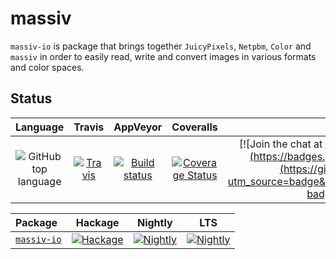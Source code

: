 # massiv

`massiv-io` is package that brings together `JuicyPixels`, `Netpbm`, `Color` and `massiv`
in order to easily read, write and convert images in various formats and color spaces.

## Status

| Language | Travis | AppVeyor | Coveralls |Gitter.im |
|:--------:|:------:|:--------:|:---------:|:--------:|
| ![GitHub top language](https://img.shields.io/github/languages/top/lehins/massiv-io.svg) | [![Travis](https://img.shields.io/travis/lehins/massiv-io/master.svg?label=Linux%20%26%20OS%20X)](https://travis-ci.org/lehins/massiv-io) | [![Build status](https://ci.appveyor.com/api/projects/status/y7oaxdqa6fffmwmi/branch/master?svg=true)](https://ci.appveyor.com/project/lehins/massiv-io/branch/master) | [![Coverage Status](https://coveralls.io/repos/github/lehins/massiv-io/badge.svg?branch=master)](https://coveralls.io/github/lehins/massiv-io?branch=master) | [![Join the chat at https://gitter.im/haskell-massiv/Lobby](https://badges.gitter.im/haskell-massiv/Lobby.svg)](https://gitter.im/haskell-massiv/Lobby?utm_source=badge&utm_medium=badge&utm_campaign=pr-badge&utm_content=badge)

|      Package       | Hackage | Nightly | LTS |
|:-------------------|:-------:|:-------:|:---:|
|  [`massiv-io`](https://github.com/lehins/massiv-io)|                                [![Hackage](https://img.shields.io/hackage/v/massiv-io.svg)](https://hackage.haskell.org/package/massiv-io)|                                                                                                  [![Nightly](https://www.stackage.org/package/massiv-io/badge/nightly)](https://www.stackage.org/nightly/package/massiv-io)|                                                                                   [![Nightly](https://www.stackage.org/package/massiv-io/badge/lts)](https://www.stackage.org/lts/package/massiv-io)|
